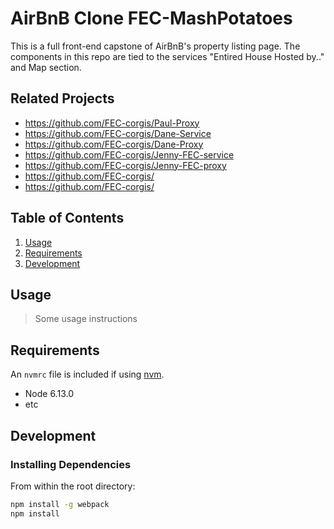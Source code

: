 # AirBnB Clone FEC-MashPotatoes
This is a full front-end capstone of AirBnB's property listing page. The components in this repo are tied to the services "Entired House Hosted by.." and Map section. 


## Related Projects

  - https://github.com/FEC-corgis/Paul-Proxy
  - https://github.com/FEC-corgis/Dane-Service
  - https://github.com/FEC-corgis/Dane-Proxy
  - https://github.com/FEC-corgis/Jenny-FEC-service
  - https://github.com/FEC-corgis/Jenny-FEC-proxy
  - https://github.com/FEC-corgis/
  - https://github.com/FEC-corgis/


## Table of Contents

1. [Usage](#Usage)
1. [Requirements](#requirements)
1. [Development](#development)

## Usage

> Some usage instructions

## Requirements

An `nvmrc` file is included if using [nvm](https://github.com/creationix/nvm).

- Node 6.13.0
- etc

## Development

### Installing Dependencies

From within the root directory:

```sh
npm install -g webpack
npm install
```


